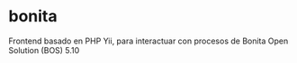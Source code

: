 bonita
======
Frontend basado en PHP Yii, para interactuar con procesos de Bonita Open Solution (BOS) 5.10
